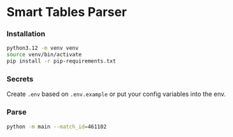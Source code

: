 # Smart Tables Parser

### Installation


```bash
python3.12 -m venv venv
source venv/bin/activate
pip install -r pip-requirements.txt
```

### Secrets

Create `.env` based on `.env.example` or put your config variables into the env.

### Parse

```bash
python -m main --match_id=461102
```